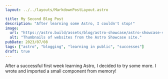 ```yaml
---
layout: ../../layouts/MarkdownPostLayout.astro

title: My Second Blog Post
description: "After learning some Astro, I couldn't stop!"
image:
  url: "https://astro.build/assets/blog/astro-showcase/astro-showcase-screenshot.jpg"
  alt: "Thumbnails of websites from the Astro Showcase site."
pubDate: 2023/07/08
tags: ["astro", "blogging", "learning in public", "successes"]
draft: true
---
```


After a successful first week learning Astro, I decided to try some more. I wrote and imported a small component from memory!
